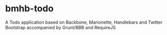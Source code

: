 bmhb-todo
=========

A Todo application based on Backbone, Marionette, Handlebars and Twitter Bootstrap accompanied by Grunt/BBB and RequireJS